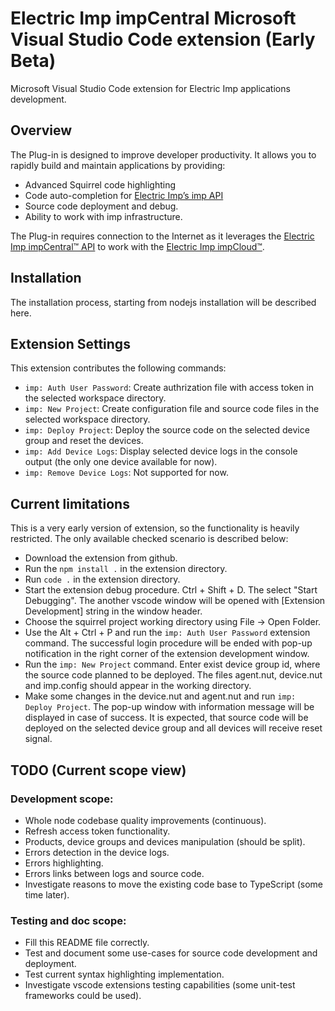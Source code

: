 # Electric Imp impCentral Microsoft Visual Studio Code extension (Early Beta)

Microsoft Visual Studio Code extension for Electric Imp applications development.

## Overview

The Plug-in is designed to improve developer productivity. It allows you to rapidly build and maintain applications by providing:

* Advanced Squirrel code highlighting
* Code auto-completion for [Electric Imp’s imp API](https://developer.electricimp.com/api)
* Source code deployment and debug.
* Ability to work with imp infrastructure.

The Plug-in requires connection to the Internet as it leverages the
[Electric Imp impCentral™ API](https://developer.electricimp.com/tools/impcentralapi)
to work with the [Electric Imp impCloud™](https://electricimp.com/platform/cloud/).

## Installation

The installation process, starting from nodejs installation will be described here. 

## Extension Settings

This extension contributes the following commands:

* `imp: Auth User Password`: Create authrization file with access token in the selected workspace directory.
* `imp: New Project`: Create configuration file and source code files in the selected workspace directory.
* `imp: Deploy Project`: Deploy the source code on the selected device group and reset the devices.
* `imp: Add Device Logs`: Display selected device logs in the console output (the only one device available for now).
* `imp: Remove Device Logs`: Not supported for now.

## Current limitations

This is a very early version of extension, so the functionality is heavily restricted. The only available checked scenario is described below:
- Download the extension from github.
- Run the `npm install .` in the extension directory.
- Run `code .` in the extension directory.
- Start the extension debug procedure. Ctrl + Shift + D. The select "Start Debugging". The another vscode window will be opened with [Extension Development] string in the window header.
- Choose the squirrel project working directory using File -> Open Folder.
- Use the Alt + Ctrl + P and run the `imp: Auth User Password` extension command.
The successful login procedure will be ended with pop-up notification in the right corner of the extension development window.
- Run the `imp: New Project` command. Enter exist device group id, where the source code planned to be deployed. The files agent.nut, device.nut and imp.config should appear in the working directory.
- Make some changes in the device.nut and agent.nut and run `imp: Deploy Project`. The pop-up window with information message will be displayed in case of success.
It is expected, that source code will be deployed on the selected device group and all devices will receive reset signal.

## TODO (Current scope view)
### Development scope:
* Whole node codebase quality improvements (continuous).
* Refresh access token functionality.
* Products, device groups and devices manipulation (should be split).
* Errors detection in the device logs.
* Errors highlighting.
* Errors links between logs and source code.
* Investigate reasons to move the existing code base to TypeScript (some time later).

### Testing and doc scope:
* Fill this README file correctly.
* Test and document some use-cases for source code development and deployment.
* Test current syntax highlighting implementation.
* Investigate vscode extensions testing capabilities (some unit-test frameworks could be used).
